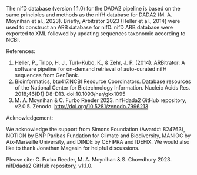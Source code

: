 The nifD database (version 1.1.0) for the DADA2 pipeline is based on the same principles and methods as the nifH database for DADA2 (M. A. Moynihan et al., 2023). Briefly, Arbitrator 2023 (Heller et al., 2014) were used to construct an ARB database for nifD. nifD ARB database were exported to XML followed by updating sequences taxonomic according to NCBI.

References:
1) Heller, P., Tripp, H. J., Turk-Kubo, K., & Zehr, J. P. (2014). ARBitrator: A software pipeline for on-demand retrieval of auto-curated nifH sequences from GenBank. 
2) Bioinformatics, btu417.NCBI Resource Coordinators. Database resources of the National Center for Biotechnology Information. Nucleic Acids Res. 2018;46(D1):D8-D13. doi:10.1093/nar/gkx1095
3) M. A. Moynihan & C. Furbo Reeder 2023. nifHdada2 GitHub repository, v2.0.5. Zenodo. http://doi.org/10.5281/zenodo.7996213

Acknowledgement:

We acknowledge the support from Simons Foundation (Award#: 824763), NOTION by BNP Paribas Fundation for Climate and Biodiversity, MANIOC by Aix-Marseille University, and DINDE by CEFIPRA and IDEFIX. We would also like to thank Jonathan Magasin for helpful discussions.

Please cite:
C. Furbo Reeder, M. A. Moynihan & S. Chowdhury  2023. nifDdada2 GitHub repository, v1.1.0.




